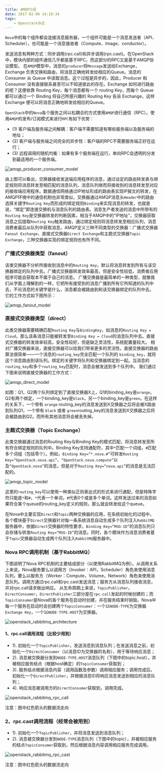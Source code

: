 ```yaml
---
title: AMQP介绍
date: 2017-02-06 14:10:34
tags: 
    - Openstack与云
---
```


`Nova`中的每个组件都会连接消息服务器，一个组件可能是一个消息发送者（API、Scheduler），也可能是一个消息接收者（Compute、Image、conductor）。
<!-- more -->

发送消息有两种方式：同步调用(rpc.call)和异步调用(rpc.cast)。在OpenStack中，模块内部的组件通信几乎都是基于RPC，而这部分的RPC又是基于AMQP协议模型。
在`AMQP`模型中，消息的`producer`将`Message`发送给Exchange，Exchange 负责交换和路由，将消息正确地转发给相应的Queue。消息的 Consumer 从 Queue 中读取消息。这个过程是异步的，因此，Producer 和 Consumer 没有直接联系甚至可以不知道彼此的存在。Exchange 如何进行路由的呢？这便依靠 Routing Key，每个消息都有一个 routing Key，而每个 Queue 都可以通过一个 Binding 将自己所感兴趣的 Routing Key 告诉 Exchange，这样 Exchange 便可以将消息正确地转发给相应的Queue。

`OpenStack`中的`Nova`各个服务之间以松耦合的方式使用`AMQP`进行通信（RPC）。使用`AMQP`的发布/订阅模式来进行`RPC`有如下优势：
- (1) 客户端及服务端之间解耦：客户端不需要知道有哪些服务端以及服务端的地址；
- (2) 客户端与服务端之间完全的异步性：客户端的RPC不需要服务端正好在运行；
- (3) 远程调用的随机均衡：如果有多个服务端在运行，单向RPC会透明的分发到最适用的一个服务端。

![amqp_producer_consumer_model](/img/nova/amqp_producer_consumer_model.jpg)
 
由上图可以看出，交换器接收发送端应用程序的消息，通过设定的路由转发表与绑定规则将消息转发至相匹配的消息队列，消息队列继而将接收到的消息转发至对应的接收端应用程序。数据通信网络通过IP地址形成的路由表实现IP报文的转发，在AMQP环境中的通信机制也非常类似，交换器通过AMQP消息头`Header`中的路由选择关键字`Routing Key`而形成的绑定规则`Binding`来实现消息的转发，也就是说，“绑定”即连接交换机与消息队列的路由表。消息生产者发送的消息中所带有的`Routing Key`是交换器转发的判断因素，相当于AMQP中的“IP地址”，交换器获取消息之后提取`Routing Key`触发路由，通过绑定规则将消息转发至相应队列，消息消费者最后从队列中获取消息。AMQP定义三种不同类型的交换器：广播式交换器`Fanout Exchange`、直接式交换器`Direct Exchange`和主题式交换器`Topic Exchange`，三种交换器实现的绑定规则也有所不同。

### 广播式交换器类型（fanout）
该类交换器不分析所接收到消息中的`Routing Key`，默认将消息转发到所有与该交换器绑定的队列中去。广播式交换器转发效率最高，但是安全性较低，消费者应用程序可能会获取本不属于自己的消息。
广播交换器是最简单的一种类型，就像我们从字面上理解到的一样，它把所有接受到的消息广播到所有它所知道的队列中去，不论消息的关键字是什么，消息都会被路由到和该交换器绑定的队列中去。
它的工作方式如下图所示：

![amqp_fanout_model](/img/nova/amqp_fanout_model.jpg)


### 直接式交换器类型（direct）
此类交换器需要精确匹配`Routing Key`与`BindingKey`，如消息的`Routing Key = Cloud`，那么该条消息只能被转发至`Binding Key = Cloud`的消息队列中去。直接式交换器的转发效率较高，安全性较好，但是缺乏灵活性，系统配置量较大。
相对广播交换器来说，直接交换器可以给我们带来更多的灵活性。直接交换器的路由算法很简单——一个消息的`routing_key`完全匹配一个队列的 `binding_key`，就将这个消息路由到该队列。绑定的关键字将队列和交换器绑定到一起。当消息的`routing_key`和多个`routing_key`匹配时，消息会被发送到多个队列中。
我们通过下图来说明直接交换器的工作方式：

![amqp_direct_model](/img/nova/amqp_direct_model.jpg)

如图：Q1，Q2两个队列绑定到了直接交换器X上，Q1的binding_key是`orange`，Q2有两个绑定，一个binding_key是`black`，另一个binding_key是`green`。在这样的关系下，一个带有 `orange` routing_key的消息发送到X交换器之后将会被X路由到队列Q1，一个带有 `black` 或者 `green`routing_key的消息发送到X交换器之后将会被路由到Q2。而所有其他消息将会被丢失掉。
 
### 主题式交换器（Topic Exchange）
此类交换器通过消息的Routing Key与Binding Key的模式匹配，将消息转发至所有符合绑定规则的队列中。Binding Key支持通配符，其中`*`匹配一个词组，`#`匹配多个词组（包括零个）。例如，`Binding Key=“*.nova.#”`可转发`Routing Key=“OpenStack.nova.api”`、`“OpenStack.nova.compute”`以及`“OpenStack.nova”`的消息，但是对于`Routing Key=“nova.api”`的消息是无法匹配的。

![amqp_topic_model](/img/nova/amqp_topic_model.jpg)
 
这里的`routing_key`可以使用一种类似正则表达式的形式来进行通配，但是特殊字符只能是`*`和`#`，`*`代表一个单词，`#`代表0个或是多个单词。这样发送过来的消息如果符合某个queue的routing_key定义的规则，那么就会转发给这个queue。
 
在Nova中主要实现`Direct`和`Topic`两种交换器的应用，在系统初始化的过程中，各个模块基于`Direct`交换器针对每一条系统消息自动生成多个队列注入`RabbitMQ`服务器中，依据`Direct`交换器的特性要求，`Binding Key=“MSG-ID”`的消息队列只会存储与转发`Routing Key=“MSG-ID”`的消息。同时，各个模块作为消息消费者基于`Topic`交换器自动生成两个队列注入`RabbitMQ`服务器中。

### Nova RPC调用机制（基于RabbitMQ）
下图说明了Nova RPC机制的主要结成部分（以使用RabbitMQ为例）。从调用关系上来说，Nova服务要么以调用方（Invoker：API，Scheduler）角色来使用消息队列，要么以服务方（Worker：Compute，Volume，Network）角色来使用消息队列。调用方通过rpc.call和rpc.cast发送消息；服务方从消息队列接收消息，并对rpc.call请求做出响应。
从生命周期上来说，`TopicPublisher`，`DirectConsumer`，`DirectPublisher`三部分是在`rpc.call`发起的时候创建的；而`TopicConsumer`是Nova的各个服务在启动时创建，并在服务结束时销毁。Nova中每一个服务在启动时会创建两个`TopicConsumer`：一个以`NODE-TYPE`为交换器`Exchange Key`，一个以`NODE-TYPE.HOST`为交换器。

![openstack_rabbitmq_architecture](/img/nova/openstack_rabbitmq_architecture.png)

#### 1、rpc.call调用流程（比较少用到）
- 1). 初始化一个`TopicPublisher`，发送消息到消息队列；在发送消息之前，初始化一个`DirectConsumer`（以消息ID为交换器的名称），用于等待响应消息；
- 2). 消息被交换器分发到`NODE-TYPE.HOST`消息队列（下图中的topic.host），并被相应服务结点（根据host确定）的`TopicConsumer`获取到；
- 3). 服务结点根据消息内容（调用函数及参数）调用相应服务；调用完成后，初始化一个`DirectPublisher`，并根据消息ID将响应消息发送到相应的消息队列；
- 4). 响应消息被调用方的`DirectConsumer`获取到，调用完成。

![openstack_rabbitmq_rpc_call](/img/nova/openstack_rabbitmq_rpc_call.png)

注意：图中红色箭头的数据流走向

### 2、rpc.cast调用流程（经常会被用到）
- 1). 初始化一个`TopicPublisher`，并将消息发送到消息队列；
- 2). 消息被交换器分发到`NODE-TYPE`消息队列（下图中的topic），并被相应服务的结点`TopicConsumer`获取到，然后根据消息内容调用相应服务完成调用。

![openstack_rabbitmq_rpc_cast](/img/nova/openstack_rabbitmq_rpc_cast.png)

注意：图中红色箭头的数据流走向
